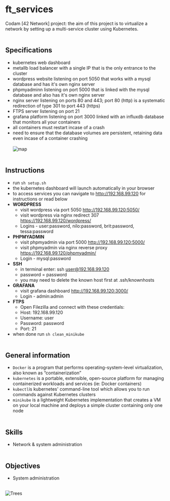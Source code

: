 # ft_services

Codam [42 Network] project: the aim of this project is to virtualize a network by setting up a multi-service cluster using Kubernetes.
<br/><br/>

## Specifications
- kubernetes web dashboard
- metallb load balancer with a single IP that is the only entrance to the cluster
- wordpress website listening on port 5050 that works with a mysql database and has it's own nginx server
- phpmyadminn listening on port 5000 that is linked with the mysql database and also has it's own nginx server
- nginx server listening on ports 80 and 443; port 80 (http) is a systematic redirection of type 301 to port 443 (https)
- FTPS server listening on port 21
- grafana platform listening on port 3000 linked with an influxdb database that monitors all your containers
- all containers must restart incase of a crash
- need to ensure that the database volumes are persistent, retaining data even incase of a container crashing
<br/><br/>
![map](https://github.com/subsp4ce/pics/blob/master/ft_services_map.png "map")
<br/><br/>

## Instructions
- run `sh setup.sh`
- the kubernetes dashboard will launch automatically in your browser
- to access services you can navigate to http://192.168.99.120 for instructions or read below
- **WORDPRESS**
    -  visit wordpress via port 5050 http://192.168.99.120:5050/
    -  visit wordpress via nginx redirect 307 https://192.168.99.120/wordpress/
    -  Logins - user:password, nilo:password, brit:password, tessa:password
- **PHPMYADMIN**
    - visit phpmyadmin via port 5000 http://192.168.99.120:5000/
    - visit phpmyadmin via nginx reverse proxy https://192.168.99.120/phpmyadmin/
    - Login - mysql:password
- **SSH**
    -  in terminal enter: ssh user@192.168.99.120
    -  password = password
    -  you may need to delete the known host first at .ssh/knownhosts
- **GRAFANA**
    - visit grafana dashboard http://192.168.99.120:3000/
    - Login - admin:admin
- **FTPS**
    - Open Filezilla and connect with these credentials:
    - Host: 192.168.99.120
    - Username: user
    - Password: password
    - Port: 21
- when done run `sh clean_minikube`
<br/><br/>

## General information
- `Docker` is a program that performs operating-system-level virtualization, also known as “containerization”
- `kubernetes` is a portable, extensible, open-source platform for managing containerized workloads and services (ie: Docker containers)
- `kubectl`is kubernetes' command-line tool which allows you to run commands against Kubernetes clusters
- `minikube` is a lightweight Kubernetes implementation that creates a VM on your local machine and deploys a simple cluster containing only one node
<br/><br/>

## Skills
- Network & system administration
<br/><br/>

## Objectives
- System administration
<br/><br/>

![Trees](https://github.com/subsp4ce/pics/blob/master/pexels-skitterphoto-240040.jpg "Trees")
